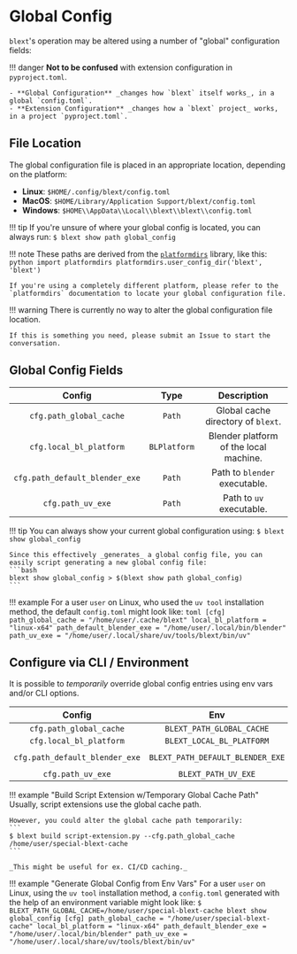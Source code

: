 # Global Config
`blext`'s operation may be altered using a number of "global" configuration fields:


!!! danger
	**Not to be confused** with extension configuration in `pyproject.toml`.

	- **Global Configuration** _changes how `blext` itself works_, in a global `config.toml`.
	- **Extension Configuration** _changes how a `blext` project_ works, in a project `pyproject.toml`.

## File Location
The global configuration file is placed in an appropriate location, depending on the platform:

- **Linux**: `$HOME/.config/blext/config.toml`
- **MacOS**: `$HOME/Library/Application Support/blext/config.toml`
- **Windows**: `$HOME\\AppData\\Local\\blext\\blext\\config.toml`

!!! tip
	If you're unsure of where your global config is located, you can always run:
	```
	$ blext show path global_config
	```

!!! note
	These paths are derived from the [`platformdirs`](https://platformdirs.readthedocs.io/en/latest/index.html) library, like this:
	```python
	import platformdirs
	platformdirs.user_config_dir('blext', 'blext')
	```

	If you're using a completely different platform, please refer to the `platformdirs` documentation to locate your global configuration file.

!!! warning
	There is currently no way to alter the global configuration file location.

	If this is something you need, please submit an Issue to start the conversation.

## Global Config Fields
|          Config         	|  Type  	|               Description               	|
|:-----------------------:	|:------:	|:---------------------------------------:	|
| `cfg.path_global_cache` 	| `Path` 	| Global cache directory of  `blext`.     	|
| `cfg.local_bl_platform`  	| `BLPlatform` 	| Blender platform of the local machine. 	|
| `cfg.path_default_blender_exe`  	| `Path` 	| Path to  `blender` executable. 	|
| `cfg.path_uv_exe`       	| `Path` 	| Path to `uv` executable.       	|

!!! tip
	You can always show your current global configuration using:
	```
	$ blext show global_config
	```

	Since this effectively _generates_ a global config file, you can easily script generating a new global config file:
	```bash
	blext show global_config > $(blext show path global_config)
	```

!!! example
	For a user `user` on Linux, who used the `uv tool` installation method, the default `config.toml` might look like:
	```toml
	[cfg]
	path_global_cache = "/home/user/.cache/blext"
	local_bl_platform = "linux-x64"
	path_default_blender_exe = "/home/user/.local/bin/blender"
	path_uv_exe = "/home/user/.local/share/uv/tools/blext/bin/uv"
	```

## Configure via CLI / Environment
It is possible to _temporarily_ override global config entries using env vars and/or CLI options.

|          Config         	|            Env            	|            CLI            	|
|:-----------------------:	|:-------------------------:	|:-------------------------:	|
| `cfg.path_global_cache` 	| `BLEXT_PATH_GLOBAL_CACHE` 	| `--cfg.path_global_cache` 	|
| `cfg.local_bl_platform`  	| `BLEXT_LOCAL_BL_PLATFORM`  	| `--cfg.local_bl_platform`  	|
| `cfg.path_default_blender_exe`  	| `BLEXT_PATH_DEFAULT_BLENDER_EXE`  	| `--cfg.path_default_blender_exe`  	|
| `cfg.path_uv_exe`       	| `BLEXT_PATH_UV_EXE`       	| `--cfg.path_uv_exe`       	|

!!! example "Build Script Extension w/Temporary Global Cache Path"
	Usually, script extensions use the global cache path.

	However, you could alter the global cache path temporarily:
	```
	$ blext build script-extension.py --cfg.path_global_cache /home/user/special-blext-cache
	```

	_This might be useful for ex. CI/CD caching._

!!! example "Generate Global Config from Env Vars"
	For a user `user` on Linux, using the `uv tool` installation method, a `config.toml` generated with the help of an environment variable might look like:
	```
	$ BLEXT_PATH_GLOBAL_CACHE=/home/user/special-blext-cache blext show global_config
	[cfg]
	path_global_cache = "/home/user/special-blext-cache"
	local_bl_platform = "linux-x64"
	path_default_blender_exe = "/home/user/.local/bin/blender"
	path_uv_exe = "/home/user/.local/share/uv/tools/blext/bin/uv"
	```
